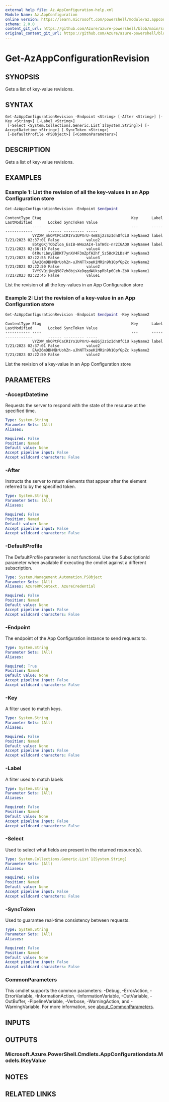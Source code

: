 ```yaml
---
external help file: Az.AppConfiguration-help.xml
Module Name: Az.AppConfiguration
online version: https://learn.microsoft.com/powershell/module/az.appconfiguration/get-azappconfigurationrevision
schema: 2.0.0
content_git_url: https://github.com/Azure/azure-powershell/blob/main/src/AppConfiguration/AppConfiguration/help/Get-AzAppConfigurationRevision.md
original_content_git_url: https://github.com/Azure/azure-powershell/blob/main/src/AppConfiguration/AppConfiguration/help/Get-AzAppConfigurationRevision.md
---
```


# Get-AzAppConfigurationRevision

## SYNOPSIS
Gets a list of key-value revisions.

## SYNTAX

```
Get-AzAppConfigurationRevision -Endpoint <String> [-After <String>] [-Key <String>] [-Label <String>]
 [-Select <System.Collections.Generic.List`1[System.String]>] [-AcceptDatetime <String>] [-SyncToken <String>]
 [-DefaultProfile <PSObject>] [<CommonParameters>]
```

## DESCRIPTION
Gets a list of key-value revisions.

## EXAMPLES

### Example 1: List the revision of all the key-values in an App Configuration store
```powershell
Get-AzAppConfigurationRevision -Endpoint $endpoint
```

```output
ContentType Etag                                        Key      Label LastModified       Locked SyncToken Value
----------- ----                                        ---      ----- ------------       ------ --------- -----
            VYZXW_mkOPtFCaCR1Yo1UPXrU-4eBSj2zSzIdnOfCiU keyName2 label 7/21/2023 02:37:01 False            value2
            8btgGKjTObZloa_EsIB-WHozAI4-laTWdc-nr2IGAQ0 keyName4 label 7/21/2023 02:36:18 False            value4
            6tRurLbnyEBDKT7ynXV4F3mZpfA2hf_5z58cK2LDsHY keyName3       7/21/2023 02:22:55 False            value3
            EAy26mDBHMBrUohZn-uJhNTTxoeKiMRin9h1OpfGpZc keyName2       7/21/2023 02:22:50 False            value2
            7VYSVQjjNgQ987zh8bjsXeDqgdAUkspRblp6Ceh-Zb0 keyName1       7/21/2023 02:22:45 False            value1
```

List the revision of all the key-values in an App Configuration store

### Example 2: List the revision of a key-value in an App Configuration store
```powershell
Get-AzAppConfigurationRevision -Endpoint $endpoint -Key keyName2
```

```output
ContentType Etag                                        Key      Label LastModified       Locked SyncToken Value
----------- ----                                        ---      ----- ------------       ------ --------- -----
            VYZXW_mkOPtFCaCR1Yo1UPXrU-4eBSj2zSzIdnOfCiU keyName2 label 7/21/2023 02:37:01 False            value2
            EAy26mDBHMBrUohZn-uJhNTTxoeKiMRin9h1OpfGpZc keyName2       7/21/2023 02:22:50 False            value2
```

List the revision of a key-value in an App Configuration store

## PARAMETERS

### -AcceptDatetime
Requests the server to respond with the state of the resource at the specified time.

```yaml
Type: System.String
Parameter Sets: (All)
Aliases:

Required: False
Position: Named
Default value: None
Accept pipeline input: False
Accept wildcard characters: False
```

### -After
Instructs the server to return elements that appear after the element referred to by the specified token.

```yaml
Type: System.String
Parameter Sets: (All)
Aliases:

Required: False
Position: Named
Default value: None
Accept pipeline input: False
Accept wildcard characters: False
```

### -DefaultProfile
The DefaultProfile parameter is not functional.
Use the SubscriptionId parameter when available if executing the cmdlet against a different subscription.

```yaml
Type: System.Management.Automation.PSObject
Parameter Sets: (All)
Aliases: AzureRMContext, AzureCredential

Required: False
Position: Named
Default value: None
Accept pipeline input: False
Accept wildcard characters: False
```

### -Endpoint
The endpoint of the App Configuration instance to send requests to.

```yaml
Type: System.String
Parameter Sets: (All)
Aliases:

Required: True
Position: Named
Default value: None
Accept pipeline input: False
Accept wildcard characters: False
```

### -Key
A filter used to match keys.

```yaml
Type: System.String
Parameter Sets: (All)
Aliases:

Required: False
Position: Named
Default value: None
Accept pipeline input: False
Accept wildcard characters: False
```

### -Label
A filter used to match labels

```yaml
Type: System.String
Parameter Sets: (All)
Aliases:

Required: False
Position: Named
Default value: None
Accept pipeline input: False
Accept wildcard characters: False
```

### -Select
Used to select what fields are present in the returned resource(s).

```yaml
Type: System.Collections.Generic.List`1[System.String]
Parameter Sets: (All)
Aliases:

Required: False
Position: Named
Default value: None
Accept pipeline input: False
Accept wildcard characters: False
```

### -SyncToken
Used to guarantee real-time consistency between requests.

```yaml
Type: System.String
Parameter Sets: (All)
Aliases:

Required: False
Position: Named
Default value: None
Accept pipeline input: False
Accept wildcard characters: False
```

### CommonParameters
This cmdlet supports the common parameters: -Debug, -ErrorAction, -ErrorVariable, -InformationAction, -InformationVariable, -OutVariable, -OutBuffer, -PipelineVariable, -Verbose, -WarningAction, and -WarningVariable. For more information, see [about_CommonParameters](http://go.microsoft.com/fwlink/?LinkID=113216).

## INPUTS

## OUTPUTS

### Microsoft.Azure.PowerShell.Cmdlets.AppConfigurationdata.Models.IKeyValue

## NOTES

## RELATED LINKS
